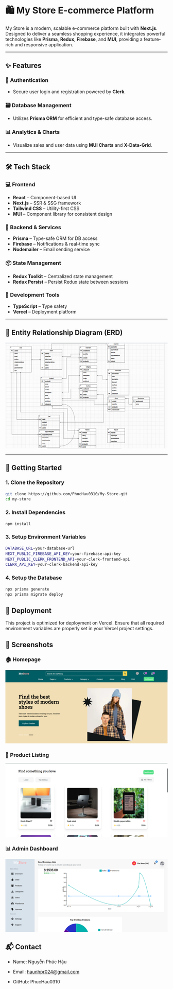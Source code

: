 # 🛍️ My Store E-commerce Platform

My Store is a modern, scalable e-commerce platform built with **Next.js**. Designed to deliver a seamless shopping experience, it integrates powerful technologies like **Prisma**, **Redux**, **Firebase**, and **MUI**, providing a feature-rich and responsive application.

---

## ✨ Features

### 🔐 Authentication

-   Secure user login and registration powered by **Clerk**.

### 🗃️ Database Management

-   Utilizes **Prisma ORM** for efficient and type-safe database access.

### 📊 Analytics & Charts

-   Visualize sales and user data using **MUI Charts** and **X-Data-Grid**.

---

## 🛠️ Tech Stack

### 💻 Frontend

-   **React** – Component-based UI
-   **Next.js** – SSR & SSG framework
-   **Tailwind CSS** – Utility-first CSS
-   **MUI** – Component library for consistent design

### 🧠 Backend & Services

-   **Prisma** – Type-safe ORM for DB access
-   **Firebase** – Notifications & real-time sync
-   **Nodemailer** – Email sending service

### 📦 State Management

-   **Redux Toolkit** – Centralized state management
-   **Redux Persist** – Persist Redux state between sessions

### 🧰 Development Tools

-   **TypeScript** – Type safety
-   **Vercel** – Deployment platform

---

## 🧭 Entity Relationship Diagram (ERD)

![App Screenshot](public/reports/ERD.png)

---

## 🚀 Getting Started

### 1. Clone the Repository

```bash
git clone https://github.com/PhucHau0310/My-Store.git
cd my-store
```

### 2. Install Dependencies

```bash
npm install
```

### 3. Setup Environment Variables

```bash
DATABASE_URL=your-database-url
NEXT_PUBLIC_FIREBASE_API_KEY=your-firebase-api-key
NEXT_PUBLIC_CLERK_FRONTEND_API=your-clerk-frontend-api
CLERK_API_KEY=your-clerk-backend-api-key
```

### 4. Setup the Database

```bash
npx prisma generate
npx prisma migrate deploy
```

## 🚀 Deployment

This project is optimized for deployment on Vercel.
Ensure that all required environment variables are properly set in your Vercel project settings.

## 📸 Screenshots

### 🏠 Homepage

![Home Page](public/reports/homepage.png)

### 🛒 Product Listing

![Product List](public/reports/showproduct.png)

### 📊 Admin Dashboard

![Admin Dashboard](public/reports/dashboard.png)

## 📬 Contact

-   Name: Nguyễn Phúc Hậu

-   Email: haunhpr024@gmail.com

-   GitHub: PhucHau0310
